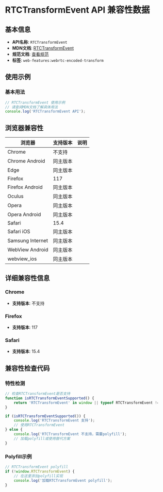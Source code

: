 # RTCTransformEvent API 兼容性数据

## 基本信息

- **API名称**: `RTCTransformEvent`
- **MDN文档**: [RTCTransformEvent](https://developer.mozilla.org/docs/Web/API/RTCTransformEvent)
- **规范文档**: [查看规范](https://w3c.github.io/webrtc-encoded-transform/#rtctransformevent)
- **标签**: `web-features:webrtc-encoded-transform`

## 使用示例

### 基本用法

```javascript
// RTCTransformEvent 使用示例
// 请查阅MDN文档了解具体用法
console.log('RTCTransformEvent API');
```

## 浏览器兼容性

| 浏览器 | 支持版本 | 说明 |
|--------|----------|------|
| Chrome | 不支持 |  |
| Chrome Android | 同主版本 |  |
| Edge | 同主版本 |  |
| Firefox | 117 |  |
| Firefox Android | 同主版本 |  |
| Oculus | 同主版本 |  |
| Opera | 同主版本 |  |
| Opera Android | 同主版本 |  |
| Safari | 15.4 |  |
| Safari iOS | 同主版本 |  |
| Samsung Internet | 同主版本 |  |
| WebView Android | 同主版本 |  |
| webview_ios | 同主版本 |  |

## 详细兼容性信息

### Chrome

- **支持版本**: 不支持

### Firefox

- **支持版本**: 117

### Safari

- **支持版本**: 15.4

## 兼容性检查代码

### 特性检测

```javascript
// 检查RTCTransformEvent是否支持
function isRTCTransformEventSupported() {
    return 'RTCTransformEvent' in window || typeof RTCTransformEvent !== 'undefined';
}

if (isRTCTransformEventSupported()) {
    console.log('RTCTransformEvent 支持');
    // 使用RTCTransformEvent
} else {
    console.log('RTCTransformEvent 不支持，需要polyfill');
    // 加载polyfill或使用替代方案
}
```

### Polyfill示例

```javascript
// RTCTransformEvent polyfill
if (!window.RTCTransformEvent) {
    // 在这里添加polyfill实现
    console.log('加载RTCTransformEvent polyfill');
}
```

